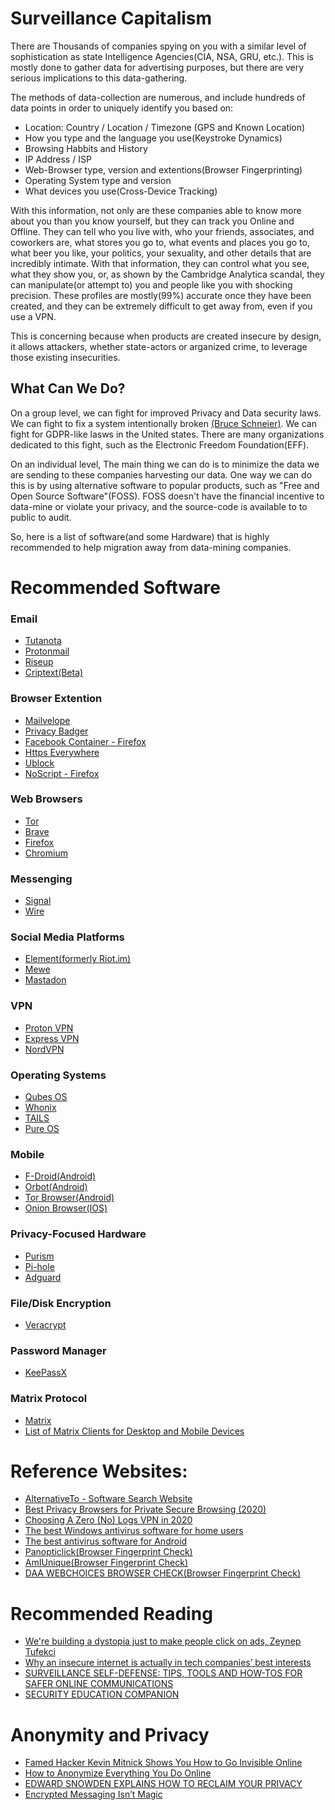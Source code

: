 # Surveillance Capitalism
There are Thousands of companies spying on you with a similar level of sophistication as state Intelligence Agencies(CIA, NSA, GRU, etc.). This is mostly done to gather data for advertising purposes, but there are very serious implications to this data-gathering. 

The methods of data-collection are numerous, and include hundreds of data points in order to uniquely identify you based on:

- Location: Country / Location / Timezone (GPS and Known Location)
- How you type and the language you use(Keystroke Dynamics) 
- Browsing Habbits and History
- IP Address / ISP
- Web-Browser type, version and extentions(Browser Fingerprinting)
- Operating System type and version 
- What devices you use(Cross-Device Tracking)

With this information, not only are these companies able to know more about you than you know yourself, but they can track you Online and Offline. They can tell who you live with, who your friends, associates, and coworkers are, what stores you go to, what events and places you go to, what beer you like, your politics, your sexuality, and other details that are incredibly intimate. With that information, they can control what you see, what they show you, or, as shown by the Cambridge Analytica scandal, they can manipulate(or attempt to) you and people like you with shocking precision. These profiles are mostly(99%) accurate once they have been created, and they can be extremely difficult to get away from, even if you use a VPN.

This is concerning because when products are created insecure by design, it allows attackers, whether state-actors or arganized crime, to leverage those existing insecurities.

## What Can We Do?
On a group level, we can fight for improved Privacy and Data security laws. We can fight to fix a system intentionally broken [(Bruce Schneier)](https://ideas.ted.com/why-an-insecure-internet-is-actually-in-tech-companies-best-interests/). We can fight for GDPR-like lasws in the United states. There are many organizations dedicated to this fight, such as the Electronic Freedom Foundation(EFF).

On an individual level, The main thing we can do is to minimize the data we are sending to these companies harvesting our data. One way we can do this is by using alternative software to popular products, such as "Free and Open Source Software"(FOSS). FOSS doesn't have the financial incentive to data-mine or violate your privacy, and the source-code is available to to public to audit. 

So, here is a list of software(and some Hardware) that is highly recommended to help migration away from data-mining companies. 

# Recommended Software
### Email
- [Tutanota](https://tutanota.com/)
- [Protonmail](https://protonmail.com/)
- [Riseup](https://riseup.net/en)
- [Criptext(Beta)](https://criptext.com/)

### Browser Extention
- [Mailvelope](https://www.mailvelope.com/en/)
- [Privacy Badger](https://privacybadger.org/)
- [Facebook Container - Firefox](https://addons.mozilla.org/en-US/firefox/addon/facebook-container/)
- [Https Everywhere](https://www.eff.org/https-everywhere)
- [Ublock](https://ublock.org/)
- [NoScript - Firefox](https://addons.mozilla.org/en-US/firefox/addon/noscript/)

### Web Browsers
- [Tor](https://www.torproject.org/)
- [Brave](https://brave.com/)
- [Firefox](https://www.mozilla.org/en-US/firefox/)
- [Chromium](https://www.chromium.org/developers/how-tos/get-the-code)

### Messenging
- [Signal](https://www.signal.org/)
- [Wire](https://wire.com/en/)

### Social Media Platforms
- [Element(formerly Riot.im)](https://element.io/)
- [Mewe](https://mewe.com/)
- [Mastadon](https://joinmastodon.org/)

### VPN
- [Proton VPN](https://protonvpn.com/)
- [Express VPN](https://www.expressvpn.com/)
- [NordVPN](https://nordvpn.com/)

### Operating Systems
- [Qubes OS](https://www.qubes-os.org/)
- [Whonix](https://www.whonix.org/)
- [TAILS](https://tails.boum.org/)
- [Pure OS](https://pureos.net/)

### Mobile
- [F-Droid(Android)](https://f-droid.org/)
- [Orbot(Android)](https://play.google.com/store/apps/details?id=org.torproject.android&hl=en_US)
- [Tor Browser(Android)](https://play.google.com/store/apps/details?id=org.torproject.torbrowser)
- [Onion Browser(IOS)](https://apps.apple.com/us/app/onion-browser-secure-anonymous-web-with-tor/id519296448)

### Privacy-Focused Hardware
- [Purism](https://puri.sm/)
- [Pi-hole](https://pi-hole.net/)
- [Adguard](https://ublock.org/)

### File/Disk Encryption
- [Veracrypt](https://www.veracrypt.fr/en/Home.html)

### Password Manager
- [KeePassX](https://www.keepassx.org/)

### Matrix Protocol
- [Matrix](https://matrix.org/)
- [List of Matrix Clients for Desktop and Mobile Devices](https://matrix.org/clients/)

# Reference Websites:
- [AlternativeTo - Software Search Website](https://alternativeto.net/) 
- [Best Privacy Browsers for Private Secure Browsing (2020)](https://blokt.com/guides/best-secure-browsers-for-private-browsing)
- [Choosing A Zero (No) Logs VPN in 2020](https://blokt.com/guides/vpn-logs)
- [The best Windows antivirus software for home users](https://www.av-test.org/en/antivirus/home-windows/)
- [The best antivirus software for Android](https://www.av-test.org/en/antivirus/mobile-devices/)
- [Panopticlick(Browser Fingerprint Check)](https://panopticlick.eff.org/)
- [AmIUnique(Browser Fingerprint Check)](https://amiunique.org/fp)
- [DAA WEBCHOICES BROWSER CHECK(Browser Fingerprint Check)](https://optout.aboutads.info/?c=2&lang=EN)

# Recommended Reading
- [We're building a dystopia just to make people click on ads, Zeynep Tufekci](https://www.ted.com/talks/zeynep_tufekci_we_re_building_a_dystopia_just_to_make_people_click_on_ads/discussion?referrer=playlist-talks_to_watch_instead_of_shop)
- [Why an insecure internet is actually in tech companies’ best interests](https://ideas.ted.com/why-an-insecure-internet-is-actually-in-tech-companies-best-interests/)
- [SURVEILLANCE SELF-DEFENSE: TIPS, TOOLS AND HOW-TOS FOR SAFER ONLINE COMMUNICATIONS](https://ssd.eff.org/)
- [SECURITY EDUCATION COMPANION](https://sec.eff.org/)

# Anonymity and Privacy
- [Famed Hacker Kevin Mitnick Shows You How to Go Invisible Online](https://www.wired.com/2017/02/famed-hacker-kevin-mitnick-shows-go-invisible-online/)
- [How to Anonymize Everything You Do Online](https://www.wired.com/2014/06/be-anonymous-online/)
- [EDWARD SNOWDEN EXPLAINS HOW TO RECLAIM YOUR PRIVACY](https://theintercept.com/2015/11/12/edward-snowden-explains-how-to-reclaim-your-privacy/)
- [Encrypted Messaging Isn’t Magic](https://www.wired.com/story/encrypted-messaging-isnt-magic/)